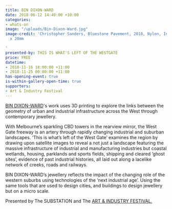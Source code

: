 ```yaml
---
title: BIN DIXON-WARD
date: 2018-06-12 14:40:00 +10:00
categories:
- whats-on
image: "/uploads/Bin-Dixon-Ward.jpg"
image-credit: 'Christopher Sanders, Bluestone Pavement, 2018, Nylon, Ink 250mm x 250mm
  x 20mm

'
presented-by: THIS IS WHAT'S LEFT OF THE WESTGATE
price: FREE
datetime:
- 2018-11-16 18:00:00 +11:00
- 2018-11-25 00:00:00 +11:00
has-opening-event: true
is-within-gallery-open-time: true
supporters:
- Art & Industry Festival
---
```


[BIN DIXON-WARD](bin.dixon-ward.com)'s work uses 3D printing to explore the links between the geometry of urban and industrial infrastructure across the West through contemporary jewellery. 

With Melbourne’s sparkling CBD towers in the rearview mirror, the West Gate freeway is an artery through rapidly changing industrial and suburban landscapes. ‘This is what’s left of the West Gate’ examines the region by drawing upon satellite images to reveal a not just a landscape featuring the massive infrastructure of industrial and manufacturing industries but coastal wetlands, housing, parklands and sports fields, shipping and cleared ‘ghost sites’, evidence of past industrial histories, all laid out along a lacelike network of creeks, roads and railways. 

BIN DIXON-WARD’s jewellery reflects the impact of the changing role of the western suburbs using technologies of the ‘next industrial age’. Using the same tools that are used to design cities, and buildings to design jewellery but on a micro scale.

Presented by The SUBSTATION and The [ART & INDUSTRY FESTIVAL.](artandindustryfestival.com.au)
